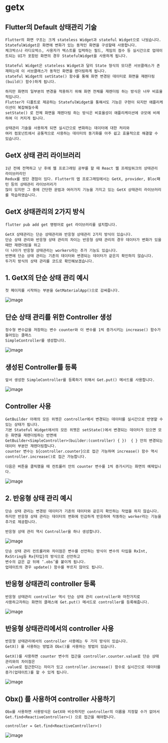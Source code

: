 # getx

## Flutter의 Default 상태관리 기술
```
Flutter의 화면 구조는 크게 stateless Widget과 stateful Widget으로 나눴습니다.
StatefulWidget은 화면에 변화가 있는 동적인 화면을 구성할때 사용합니다.
체크박스나 라디오박스, 사용자가 텍스트를 입력하는 필드, 게임의 점수 등 실시간으로 업데이트되는 UI가 포함된 화면의 경우 StatefulWidget을 사용하게 됩니다.

Stateful Widget은 stateless Widget과 달리 State 형식의 또다른 서브클래스가 존재하는데 이 서브클래스가 동적인 화면을 렌더링하게 됩니다.
stateful Widget의 setState() 함수를 통해 화면 변경된 데이터로 화면을 재렌더링(build() 함수)하게 됩니다.

하지만 화면의 일부분의 변경을 적용하기 위해 화면 전체를 재렌더링 하는 방식은 너무 비효율적입니다.
Flutter가 디폴트로 제공하는 StatefulWidget을 통해서도 기능은 구현이 되지만 애플리케이션이 복잡해질수록 
setState() 로 전체 화면을 재렌더링 하는 방식은 비효율성이 애플리케이션에 규모에 비례하여 더 커지게 됩니다.

상태관리 기술을 사용하게 되면 실시간으로 변화하는 데이터에 대한 처리와 
여러 컴포넌트에서 공통적으로 사용하는 데이터의 동기화를 아주 쉽고 효율적으로 해결할 수 있습니다.
```

## GetX 상태 관리 라이브러리
```
1년 전에 전역하고 난 후에 웹 프로그래밍 공부를 할 때 React 웹 프레임워크의 상태관리 라이브러리인
Redux를 썼던 경험이 있다. Flutter의 앱 프로그래밍에서는 GetX, provider, Bloc패턴 등의 상태관리 라이브러리가
많이 있지만 그 중에 간단한 문법과 여러가지 기능을 가지고 있는 GetX 상태관리 라이브러리를 학습하였습니다.
```

## GetX 상태관리의 2가지 방식
```
flutter pub add get 명령어로 get 라이브러리를 설치합니다.

GetX 상태관리는 단순 상태관리와 반응형 상태관리 2가지 방식이 있습니다.
단순 상태 관리와 반응형 상태 관리의 차이는 반응형 상태 관리의 경우 데이터가 변화가 있을 때만 재랜더링을 하고
더 나아가 반응형 상태관리는 workers라는 추가 기능도 있습니다.
반면에 단순 상태 관리는 기존의 데이터와 변경되는 데이터가 같은지 확인하지 않습니다.
두가지 방식의 상태 관리를 코드로 확인해보겠습니다.
```

## 1. GetX의 단순 상태 관리 예시
```
첫 페이지를 시작하는 부분을 GetMaterialApp()으로 감싸줍니다.
```
![image](https://user-images.githubusercontent.com/58906858/214228879-9d5195b9-6af4-48fb-9dba-340021b806fa.png)

## 단순 상태 관리를 위한 Controller 생성
```
정수형 변수값을 저장하는 변수 counter와 이 변수를 1씩 증가시키는 increase() 함수가 들어있는 클래스
SimpleController를 생성합니다.
```
![image](https://user-images.githubusercontent.com/58906858/214229490-fc00e0d5-07aa-410d-aef8-09bf2ee592ca.png)

## 생성된 Controller를 등록
```
앞서 생성한 SimpleController를 등록하기 위해서 Get.put() 메서드를 사용합니다.
```
![image](https://user-images.githubusercontent.com/58906858/214230462-8a9a286f-000d-4c64-b91d-09a11ada0f87.png)

## Controller 사용
```
GetBuilder 아래의 모든 위젯은 controller에서 변경되는 데이터를 실시간으로 반영할 수 있는 상태가 됩니다.
기본 Stateful Widget에서의 모든 위젯은 setState()에서 변경되는 데이터가 있으면 모든 화면을 재랜더링하는 반면에
GetBuilder<SimpleController>(builder:(controller) { })  { } 안의 변경되는 데이터 부분만 재렌더링합니다.
counter 변수는 ${controller.counter}으로 접근 가능하며 increase() 함수 역시 controller.increase()로 접근 가능합니다.

다음은 버튼을 클릭했을 때 컨트롤러 안의 counter 변수를 1씩 증가시키는 화면의 예제입니다.
```
![image](https://user-images.githubusercontent.com/58906858/214232091-8b28bf2c-35fc-4a9a-9111-470736912319.png)

## 2. 반응형 상태 관리 예시
```
단순 상태 관리는 변경된 데이터가 기존의 데이터와 같은지 확인하는 작업을 하지 않습니다.
하지만 반응형 상태 관리는 데이터의 변화에 민감하게 반응하여 작동하는 worker라는 기능을 추가로 제공합니다.

반응형 상태 관리 역시 Controller을 하나 생성합니다.
```
![image](https://user-images.githubusercontent.com/58906858/214233737-2fdc0ac2-93ad-4422-950c-dda4149feda2.png)
```
단순 상태 관리 컨트롤러와 차이점은 변수를 선언하는 방식이 변수의 타입을 RxInt, RxString등 Rx{타입}의 방식으로 선언하고 
변수의 값은 값 뒤에 ‘.obs’를 붙이게 됩니다. 
업데이트의 경우 update() 함수를 부르지 않아도 됩니다.
```

## 반응형 상태관리 controller 등록
```
반응형 상태관리 controller 역시 단순 상태 관리 controller와 마찬가지로
사용하고자하는 화면의 클래스에 Get.put() 메서드로 controller를 등록해줍니다.
```
![image](https://user-images.githubusercontent.com/58906858/214234554-dc205a2d-9ddd-49b9-b391-882f6a12b964.png)

## 반응형 상태관리에서의 controller 사용
```
반응형 상태관리에서의 controller 사용에는 두 가지 방식이 있습니다.
GetX() 를 사용하는 방법과 Obx()를 사용하는 방법이 있습니다.

GetX()를 사용하면 counter 변수의 접근을 controller.counter.value로 단순 상태 관리와의 차이점은
.value로 접근한다는 차이가 있고 controller.increase() 함수로 실시간으로 데이터를 증가(업데이트)를 할 수 있게 됩니다.
```
![image](https://user-images.githubusercontent.com/58906858/214235421-17187ab9-cbb0-474a-8803-c5af773f1770.png)

## Obx() 를 사용하여 controller 사용하기
```
Obx를 사용하면 사용방식은 GetX와 비슷하지만 controller의 이름을 지정할 수가 없어서
Get.find<ReactiveController>() 으로 접근을 해야합니다.

controller = Get.find<ReactiveController>()
```
![image](https://user-images.githubusercontent.com/58906858/214236107-0c414f3d-84c2-4d71-a067-815c1fd42268.png)
